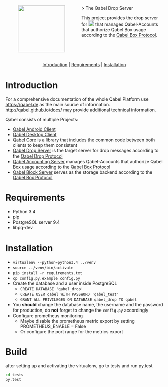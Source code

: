 <img align="left" width="0" height="150px" hspace="20"/>
<a href="https://qabel.de" align="left">
	<img src="https://files.qabel.de/img/qabel_logo_orange_preview.png" height="150px" align="left"/>
</a>
<img align="left" width="0" height="150px" hspace="25"/>
> The Qabel Drop Server

This project provides the drop server for <a href="https://qabel.de"><img alt="Qabel" src="https://files.qabel.de/img/qabel-kl.png" height="18px"/></a> that manages Qabel-Accounts that authorize Qabel Box usage according to the [Qabel Box Protocol](http://qabel.github.io/docs/Qabel-Protocol-Box/).

<br style="clear: both"/>
<br style="clear: both"/>
<p align="center">
	<a href="#introduction">Introduction</a> |
	<a href="#requirements">Requirements</a> |
	<a href="#installation">Installation</a>
</p>

# Introduction
For a comprehensive documentation of the whole Qabel Platform use https://qabel.de as the main source of information. http://qabel.github.io/docs/ may provide additional technical information.

Qabel consists of multiple Projects:
 * [Qabel Android Client](https://github.com/Qabel/qabel-android)
 * [Qabel Desktop Client](https://github.com/Qabel/qabel-desktop)
 * [Qabel Core](https://github.com/Qabel/qabel-core) is a library that includes the common code between both clients to keep them consistent
 * [Qabel Drop Server](https://github.com/Qabel/qabel-drop) is the target server for drop messages according to the [Qabel Drop Protocol](http://qabel.github.io/docs/Qabel-Protocol-Drop/)
 * [Qabel Accounting Server](https://github.com/Qabel/qabel-accounting) manages Qabel-Accounts that authorize Qabel Box usage according to the [Qabel Box Protocol](http://qabel.github.io/docs/Qabel-Protocol-Box/)
 * [Qabel Block Server](https://github.com/Qabel/qabel-block) serves as the storage backend according to the [Qabel Box Protocol](http://qabel.github.io/docs/Qabel-Protocol-Box/)

# Requirements
* Python 3.4
* pip
* PostgreSQL server 9.4
* libpq-dev

# Installation
* `virtualenv --python=python3.4 ../venv`
* `source ../venv/bin/activate`
* `pip install -r requirements.txt`
* `cp config.py.example config.py`
* Create the database and a user inside PostgreSQL
    * `CREATE DATABASE 'qabel_drop'`
    * `CREATE USER qabel WITH PASSWORD 'qabel_test'`
    * `GRANT ALL PRIVILEGES ON DATABASE qabel_drop TO qabel`
* You **should** change the database name, the username and the password for production, do **not** forget to change the `config.py` accordingly
* Configure prometheus monitoring
	* Maybe disable the prometheus metric export by setting PROMETHEUS_ENABLE = False
	* Or configure the port range for the metrics export

# Build
after setting up and activating the virtualenv, go to tests and run py.test
```BASH
cd tests
py.test
```

